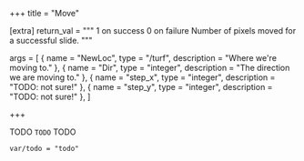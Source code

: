 +++
title = "Move"

[extra]
return_val = """
1 on success
0 on failure
Number of pixels moved for a successful slide.
"""

args = [
    { name = "NewLoc", type = "/turf", description = "Where we're moving to." },
    { name = "Dir", type = "integer", description = "The direction we are moving to." },
    { name = "step_x", type = "integer", description = "TODO: not sure!" },
    { name = "step_y", type = "integer", description = "TODO: not sure!" },
    ]

+++

TODO `TODO` TODO

```dm
var/todo = "todo"
```